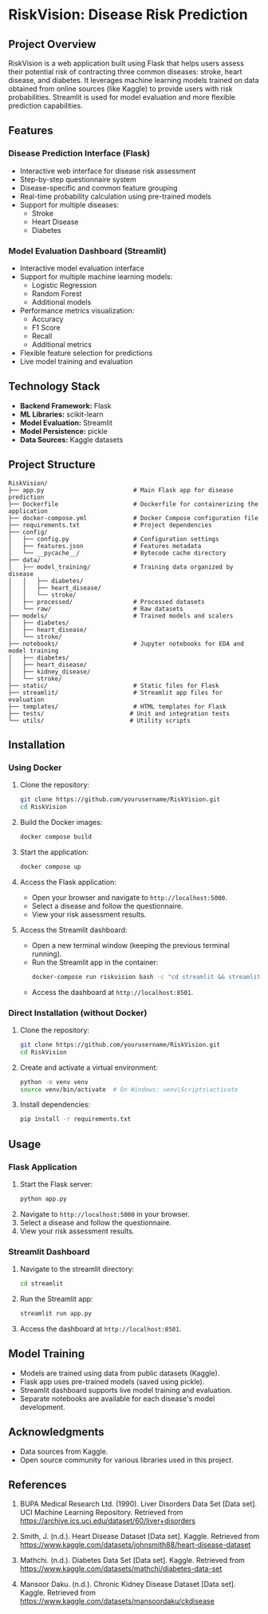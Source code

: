 # RiskVision: Disease Risk Prediction

## Project Overview

RiskVision is a web application built using Flask that helps users assess their potential risk of contracting three common diseases: stroke, heart disease, and diabetes. It leverages machine learning models trained on data obtained from online sources (like Kaggle) to provide users with risk probabilities. Streamlit is used for model evaluation and more flexible prediction capabilities.

## Features

### Disease Prediction Interface (Flask)
- Interactive web interface for disease risk assessment
- Step-by-step questionnaire system
- Disease-specific and common feature grouping
- Real-time probability calculation using pre-trained models
- Support for multiple diseases:
  - Stroke
  - Heart Disease
  - Diabetes

### Model Evaluation Dashboard (Streamlit)
- Interactive model evaluation interface
- Support for multiple machine learning models:
  - Logistic Regression
  - Random Forest
  - Additional models
- Performance metrics visualization:
  - Accuracy
  - F1 Score
  - Recall
  - Additional metrics
- Flexible feature selection for predictions
- Live model training and evaluation

## Technology Stack

- **Backend Framework:** Flask
- **ML Libraries:** scikit-learn
- **Model Evaluation:** Streamlit
- **Model Persistence:** pickle
- **Data Sources:** Kaggle datasets


## Project Structure

```
RiskVision/
├── app.py                         # Main Flask app for disease prediction
├── Dockerfile                     # Dockerfile for containerizing the application
├── docker-compose.yml             # Docker Compose configuration file
├── requirements.txt               # Project dependencies
├── config/
│   ├── config.py                  # Configuration settings
│   ├── features.json              # Features metadata
│   └── __pycache__/               # Bytecode cache directory
├── data/
│   ├── model_training/            # Training data organized by disease
│   │   ├── diabetes/
│   │   ├── heart_disease/
│   │   └── stroke/
│   ├── processed/                 # Processed datasets
│   └── raw/                       # Raw datasets
├── models/                        # Trained models and scalers
│   ├── diabetes/
│   ├── heart_disease/
│   └── stroke/
├── notebooks/                     # Jupyter notebooks for EDA and model training
│   ├── diabetes/
│   ├── heart_disease/
│   ├── kidney_disease/
│   └── stroke/
├── static/                        # Static files for Flask
├── streamlit/                     # Streamlit app files for evaluation
├── templates/                     # HTML templates for Flask
├── tests/                        # Unit and integration tests
└── utils/                        # Utility scripts
```

## Installation

### Using Docker
1. Clone the repository:
   ```bash
   git clone https://github.com/yourusername/RiskVision.git
   cd RiskVision
   ```

2. Build the Docker images:
   ```bash
   docker compose build
   ```

3. Start the application:
   ```bash
   docker compose up
   ```

4. Access the Flask application:
   - Open your browser and navigate to `http://localhost:5000`.
   - Select a disease and follow the questionnaire.
   - View your risk assessment results.

5. Access the Streamlit dashboard:
   - Open a new terminal window (keeping the previous terminal running).
   - Run the Streamlit app in the container:
     ```bash
     docker-compose run riskvision bash -c "cd streamlit && streamlit run app.py"
     ```
   - Access the dashboard at `http://localhost:8501`.

### Direct Installation (without Docker)
1. Clone the repository:
   ```bash
   git clone https://github.com/yourusername/RiskVision.git
   cd RiskVision
   ```

2. Create and activate a virtual environment:
   ```bash
   python -m venv venv
   source venv/bin/activate  # On Windows: venv\Scripts\activate
   ```

3. Install dependencies:
   ```bash
   pip install -r requirements.txt
   ```

## Usage

### Flask Application
1. Start the Flask server:
   ```bash
   python app.py
   ```
2. Navigate to `http://localhost:5000` in your browser.
3. Select a disease and follow the questionnaire.
4. View your risk assessment results.

### Streamlit Dashboard
1. Navigate to the streamlit directory:
   ```bash
   cd streamlit
   ```
2. Run the Streamlit app:
   ```bash
   streamlit run app.py
   ```
3. Access the dashboard at `http://localhost:8501`.

## Model Training

- Models are trained using data from public datasets (Kaggle).
- Flask app uses pre-trained models (saved using pickle).
- Streamlit dashboard supports live model training and evaluation.
- Separate notebooks are available for each disease's model development.

## Acknowledgments

- Data sources from Kaggle.
- Open source community for various libraries used in this project.

## References
1. BUPA Medical Research Ltd. (1990). Liver Disorders Data Set [Data set]. UCI Machine Learning Repository. Retrieved from https://archive.ics.uci.edu/dataset/60/liver+disorders

2. Smith, J. (n.d.). Heart Disease Dataset [Data set]. Kaggle. Retrieved from https://www.kaggle.com/datasets/johnsmith88/heart-disease-dataset

3. Mathchi. (n.d.). Diabetes Data Set [Data set]. Kaggle. Retrieved from https://www.kaggle.com/datasets/mathchi/diabetes-data-set

4. Mansoor Daku. (n.d.). Chronic Kidney Disease Dataset [Data set]. Kaggle. Retrieved from https://www.kaggle.com/datasets/mansoordaku/ckdisease
